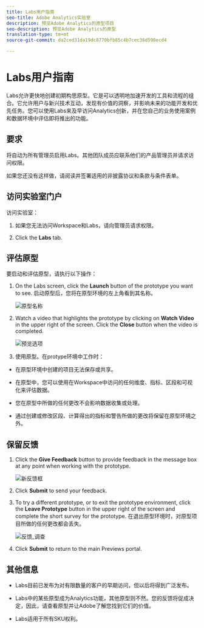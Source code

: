```yaml
---
title: Labs用户指南
seo-title: Adobe Analytics实验室
description: 预览Adobe Analytics的原型项目
seo-description: 预览Adobe Analytics的原型
translation-type: tm+mt
source-git-commit: da2ced31da19dc8770bfb85c4b7cec36d598ecd4

---
```




# Labs用户指南

Labs允许更快地创建初期构思原型。它是可以透明地加速开发的工具和流程的组合。它允许用户与新兴技术互动，发现有价值的洞察，并影响未来的功能开发和优先任务。您可以使用Labs来及早访问Analytics创新，并在您自己的业务使用案例和数据环境中评估即将推出的功能。

## 要求

将自动为所有管理员启用Labs。其他团队成员应联系他们的产品管理员并请求访问权限。

如果您还没有这样做，请阅读并签署适用的非披露协议和条款与条件表单。

## 访问实验室门户

访问实验室：

1. 如果您无法访问Workspace和Labs，请向管理员请求权限。

1. Click the **Labs** tab.


## 评估原型

要启动和评估原型，请执行以下操作：

1. On the Labs screen, click the **Launch** button of the prototype you want to see. 启动原型后，您将在原型环境的左上角看到其名称。

   ![原型名称](https://user-images.githubusercontent.com/29133525/58670566-c03b6c00-82fc-11e9-8b29-ee34260c4024.png)

1. Watch a video that highlights the prototype by clicking on **Watch Video** in the upper right of the screen. Click the **Close** button when the video is completed.

   ![预览选项](https://user-images.githubusercontent.com/29133525/58670261-a2213c00-82fb-11e9-88db-cc839c98fdab.png)

1. 使用原型。在protype环境中工作时：

* 在原型环境中创建的项目无法保存或共享。

* 在原型中，您可以使用在Workspace中访问的任何维度、指标、区段和可视化来评估数据。

* 您在原型中所做的任何更改不会影响数据收集或处理。

* 通过创建或修改区段、计算得出的指标和警告所做的更改将保留在原型环境之外。

## 保留反馈

1. Click the **Give Feedback** button to provide feedback in the message box at any point when working with the prototype.

   ![新反馈框](https://git.corp.adobe.com/storage/user/26539/files/d067e300-a95e-11e9-9208-74339dafe75e)


1. Click **Submit** to send your feedback.

1. To try a different prototype, or to exit the prototype environment, click the **Leave Prototype** button in the upper right of the screen and complete the short survey for the prototype. 在退出原型环境时，对原型项目所做的任何更改都会丢失。

   ![反馈_调查](https://user-images.githubusercontent.com/29133525/58670404-2bd10980-82fc-11e9-8cae-0dfc9f9da6b7.png)

1. Click **Submit** to return to the main Previews portal.

## 其他信息

* Labs目前已发布为对有限数量的客户的早期访问，但以后将得到广泛发布。

* Labs中的某些原型成为Analytics功能，其他原型则不然。您的反馈将促成决定，因此，请查看原型并让Adobe了解您找到它们的价值。

* Labs适用于所有SKU权利。
